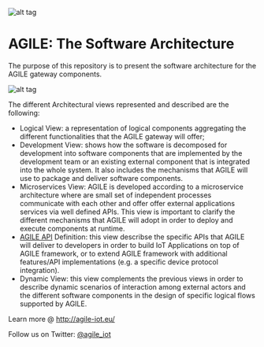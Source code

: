 
![alt tag](http://www.agile-project-iot.eu/wp-content/uploads/2016/03/logo-png-transparent-02_small.png)

# AGILE: The Software Architecture

The purpose of this repository is to present the software architecture for the AGILE gateway components.

![alt tag](http://agile-iot.eu/wp-content/uploads/2016/06/AGILE_logical_architecture.png)


The different Architectural views represented and described are the following:
* Logical View: a representation of logical components aggregating the different functionalities that the AGILE gateway will offer;
* Development View: shows how the software is decomposed for development into software components that are implemented by the development team or an existing external component that is integrated into the whole system. It also includes the mechanisms that AGILE will use to package and deliver software components.
* Microservices View: AGILE is developed according to a microservice architecture where are small set of independent processes communicate with each other and offer offer external applications services via well defined APIs. This view is important to clarify the different mechanisms that AGILE will adopt in order to deploy and execute components at runtime.
* [AGILE API] Definition: this view describse the specific APIs that AGILE will deliver to developers in order to build IoT Applications on top of AGILE framework, or to extend AGILE framework with additional features/API implementations (e.g. a specific device protocol integration). 
* Dynamic View: this view complements the previous views in order to describe dynamic scenarios of interaction among external actors and the different software components in the design of specific logical flows supported by AGILE.


Learn more @ http://agile-iot.eu/

Follow us on Twitter: [@agile_iot]

[@agile_iot]:<https://twitter.com/agile_iot>
[AGILE API]:<https://github.com/Agile-IoT/agile-api-spec>
